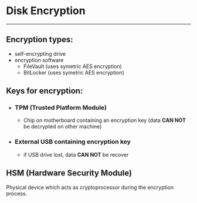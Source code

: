 # Disk Encryption
---
## Encryption types:
- self-encrypting drive
- encryption software
	- FileVault (uses symetric AES encryption)
	- BitLocker (uses symetric AES encryption)

## Keys for encryption:
- ### TPM (Trusted Platform Module) 
	- Chip on motherboard containing an encryption key (data **CAN NOT** be decrypted on other machine)
- ### External USB containing encryption key 
	- if USB drive lost, data **CAN NOT** be recover


## HSM (Hardware Security Module)
Physical device which acts as cryptoprocessor during the encryption process.  
